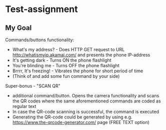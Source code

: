 # Test-assignment

## My Goal

Commands/buttons functionality:
* What's my address? - Does HTTP GET request to URL http://whatismyip.akamai.com/ and presents the phone IP-address
* It's getting dark - Turns ON the phone flashlight
* You're blinding me - Turns OFF the phone flashlight
* Brrrr, It's freezing! - Vibrates the phone for short period of time
* (Think of and add some fun command by your side)



 Super-bonus - "SCAN QR"
* additional command/button. Opens the camera functionality and scans the QR codes where the same aforementioned commands are coded as regular text
* In case the QR-code scanning is successful, the command is executed
* Generating the QR-code could be generated by using e.g. https://www.the-qrcode-generator.com/ page (FREE TEXT option)
